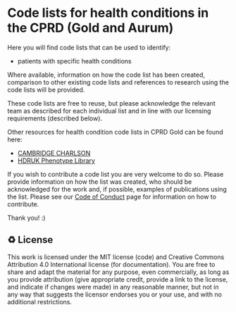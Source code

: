 # Code lists for health conditions in the CPRD (Gold and Aurum)

Here you will find code lists that can be used to identify:
- patients with specific health conditions

Where available, information on how the code list has been created, comparison to other existing code lists and references to research using the code lists will be provided.

These code lists are free to reuse, but please acknowledge the relevant team as described for each individual list and in line with our licensing requirements (described below).

Other resources for health condition code lists in CPRD Gold can be found here:
- [CAMBRIDGE CHARLSON](https://www.phpc.cam.ac.uk/pcu/research/research-groups/crmh/cprd_cam/codelists/v11/)
- [HDRUK Phenotype Library](https://phenotypes.healthdatagateway.org/phenotypes/?)

If you wish to contribute a code list you are very welcome to do so. Please provide information on how the list was created, who should be acknowledged for the work and, if possible, examples of publications using the list. Please see our [Code of Conduct](./CODE_OF_CONDUCT.md) page for information on how to contribute.

Thank you! :)

♻️ License
---

This work is licensed under the MIT license (code) and Creative Commons Attribution 4.0 International license (for documentation).
You are free to share and adapt the material for any purpose, even commercially,
as long as you provide attribution (give appropriate credit, provide a link to the license,
and indicate if changes were made) in any reasonable manner, but not in any way that suggests the
licensor endorses you or your use, and with no additional restrictions.

